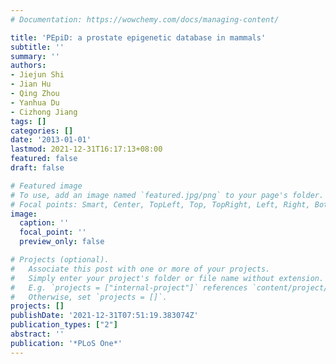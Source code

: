 ```yaml
---
# Documentation: https://wowchemy.com/docs/managing-content/

title: 'PEpiD: a prostate epigenetic database in mammals'
subtitle: ''
summary: ''
authors:
- Jiejun Shi
- Jian Hu
- Qing Zhou
- Yanhua Du
- Cizhong Jiang
tags: []
categories: []
date: '2013-01-01'
lastmod: 2021-12-31T16:17:13+08:00
featured: false
draft: false

# Featured image
# To use, add an image named `featured.jpg/png` to your page's folder.
# Focal points: Smart, Center, TopLeft, Top, TopRight, Left, Right, BottomLeft, Bottom, BottomRight.
image:
  caption: ''
  focal_point: ''
  preview_only: false

# Projects (optional).
#   Associate this post with one or more of your projects.
#   Simply enter your project's folder or file name without extension.
#   E.g. `projects = ["internal-project"]` references `content/project/deep-learning/index.md`.
#   Otherwise, set `projects = []`.
projects: []
publishDate: '2021-12-31T07:51:19.383074Z'
publication_types: ["2"]
abstract: ''
publication: '*PLoS One*'
---
```


